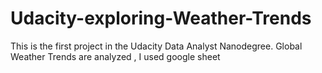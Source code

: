# Udacity-exploring-Weather-Trends
This is the first project in the Udacity Data Analyst Nanodegree. 
Global Weather Trends   are analyzed , I used google sheet
